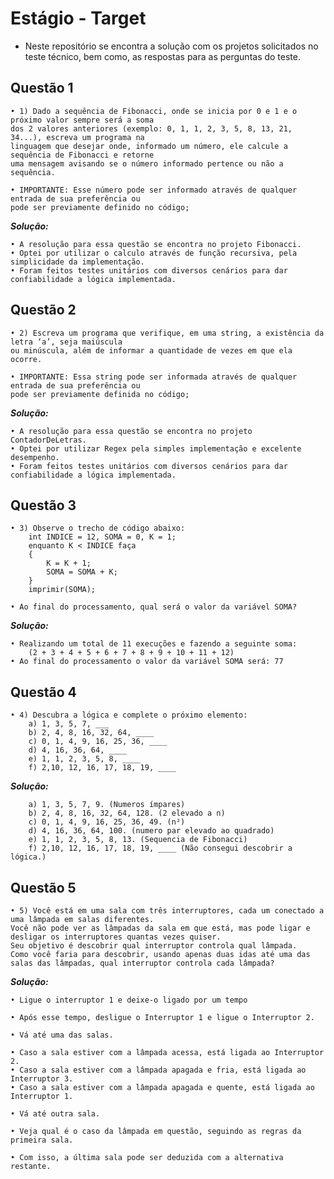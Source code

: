 ﻿# Estágio - Target
- Neste repositório se encontra a solução com os projetos solicitados no teste técnico, bem como, as respostas para as perguntas do teste.

## Questão 1
	• 1) Dado a sequência de Fibonacci, onde se inicia por 0 e 1 e o próximo valor sempre será a soma 
 	dos 2 valores anteriores (exemplo: 0, 1, 1, 2, 3, 5, 8, 13, 21, 34...), escreva um programa na 
  	linguagem que desejar onde, informado um número, ele calcule a sequência de Fibonacci e retorne 
   	uma mensagem avisando se o número informado pertence ou não a sequência.

	• IMPORTANTE: Esse número pode ser informado através de qualquer entrada de sua preferência ou 
 	pode ser previamente definido no código;
***Solução:***

	• A resolução para essa questão se encontra no projeto Fibonacci. 
 	• Optei por utilizar o calculo através de função recursiva, pela simplicidade da implementação.
	• Foram feitos testes unitários com diversos cenários para dar confiabilidade a lógica implementada.

## Questão 2
	• 2) Escreva um programa que verifique, em uma string, a existência da letra ‘a’, seja maiúscula 
 	ou minúscula, além de informar a quantidade de vezes em que ela ocorre.

	• IMPORTANTE: Essa string pode ser informada através de qualquer entrada de sua preferência ou 
 	pode ser previamente definida no código;
***Solução:***

	• A resolução para essa questão se encontra no projeto ContadorDeLetras. 
 	• Optei por utilizar Regex pela simples implementação e excelente desempenho.
	• Foram feitos testes unitários com diversos cenários para dar confiabilidade a lógica implementada.

## Questão 3
	• 3) Observe o trecho de código abaixo: 
		int INDICE = 12, SOMA = 0, K = 1; 
		enquanto K < INDICE faça 
		{ 
		    K = K + 1; 
		    SOMA = SOMA + K; 
		} 
		imprimir(SOMA);

	• Ao final do processamento, qual será o valor da variável SOMA?
***Solução:***
	
	• Realizando um total de 11 execuções e fazendo a seguinte soma: 
 		(2 + 3 + 4 + 5 + 6 + 7 + 8 + 9 + 10 + 11 + 12) 
	• Ao final do processamento o valor da variável SOMA será: 77

## Questão 4
	• 4) Descubra a lógica e complete o próximo elemento:
		a) 1, 3, 5, 7, ___
		b) 2, 4, 8, 16, 32, 64, ____
		c) 0, 1, 4, 9, 16, 25, 36, ____
		d) 4, 16, 36, 64, ____
		e) 1, 1, 2, 3, 5, 8, ____
		f) 2,10, 12, 16, 17, 18, 19, ____
***Solução:***
	
		a) 1, 3, 5, 7, 9. (Numeros ímpares)
		b) 2, 4, 8, 16, 32, 64, 128. (2 elevado a n)
		c) 0, 1, 4, 9, 16, 25, 36, 49. (n²)
		d) 4, 16, 36, 64, 100. (numero par elevado ao quadrado)
		e) 1, 1, 2, 3, 5, 8, 13. (Sequencia de Fibonacci)
		f) 2,10, 12, 16, 17, 18, 19, ____ (Não consegui descobrir a lógica.)

## Questão 5
	• 5) Você está em uma sala com três interruptores, cada um conectado a uma lâmpada em salas diferentes. 
 	Você não pode ver as lâmpadas da sala em que está, mas pode ligar e desligar os interruptores quantas vezes quiser. 
  	Seu objetivo é descobrir qual interruptor controla qual lâmpada. 
   	Como você faria para descobrir, usando apenas duas idas até uma das salas das lâmpadas, qual interruptor controla cada lâmpada?  
***Solução:***
	
	• Ligue o interruptor 1 e deixe-o ligado por um tempo

	• Após esse tempo, desligue o Interruptor 1 e ligue o Interruptor 2.

	• Vá até uma das salas.

	• Caso a sala estiver com a lâmpada acessa, está ligada ao Interruptor 2.
	• Caso a sala estiver com a lâmpada apagada e fria, está ligada ao Interruptor 3.
	• Caso a sala estiver com a lâmpada apagada e quente, está ligada ao Interruptor 1.

	• Vá até outra sala.

	• Veja qual é o caso da lâmpada em questão, seguindo as regras da primeira sala.

	• Com isso, a última sala pode ser deduzida com a alternativa restante.
		
